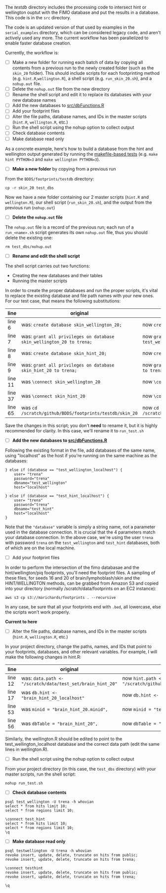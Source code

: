 The *testdb* directory includes the processing code to intersect hint or wellington ouptut with the FIMO database and put the results in a database. This code is in the `src` directory.

The code is an updated version of that used by examples in the `serial_examples` directory, which can be considered legacy code, and aren't actively used any more. The current workflow has been parallelized to enable faster database creation. 

Currently, the workflow is:

- [ ] Make a new folder for running each batch of data by copying all contents from a previous run to the newly created folder (such as the `skin_20` folder). This should include scripts for each footprinting method (e.g. `hint.R`,`wellington.R`), a shell script (e.g. `run_skin_20.sh`), and a `nohup.out` file. 
- [ ] Delete the `nohup.out` file from the new directory
- [ ] Rename the shell script and edit it to replace its databases with your new database names
- [ ] Add the new databases to [src/dbFunctions.R](https://github.com/PriceLab/BDDS/blob/master/footprints/testdb/src/dbFunctions.R)
- [ ] Add your footprint files
- [ ] Alter the file paths, database names, and IDs in the master scripts (`hint.R`, `wellington.R`, etc.) 
- [ ] Run the shell script using the nohup option to collect output
- [ ] Check database contents
- [ ] Make database read only

As a concrete example, here's how to build a database from the hint and wellington output generated by running the [makefile-based tests](https://github.com/PriceLab/BDDS/tree/master/footprints/functionalTests) (e.g. `make hint PYTHON=3` and `make wellington PYTHON=3`).

- [ ] **Make a new folder** by copying from a previous run

From the `BDDS/footprints/testdb` directory:

```
cp -r skin_20 test_dbs
```

Now we have a new folder containing our 2 master scripts (`hint.R` and `wellington.R`), our shell script (`run_skin_20.sh`), and the output from the previous run (`nohup.out`)

- [ ] **Delete the `nohup.out` file**

The `nohup.out` file is a record of the previous run; each run of a `run_<name>.sh` script generates its own `nohup.out` file, thus you should delete the existing one:

```
rm test_dbs/nohup.out
```

- [ ] **Rename and edit the shell script** 

The shell script carries out two functions: 

- Creating the new databases and their tables
- Running the master scripts

In order to create the proper databases and run the proper scripts, it's vital to replace the existing database and file path names with your new ones. For our test case, that means the following substitutions:

line | original | new
---- | -------- | ---
line 6 | was: `create database skin_wellington_20;` | now `create database test_wellington;`
line 7 | was: `grant all privileges on database skin_wellington_20 to trena;` | now `grant all privileges on database test_wellington to trena;`
line 8 | was: `create database skin_hint_20;` | now `create database test_hint;`
line 9 | was: `grant all privileges on database skin_hint_20 to trena;` | now `grant all privileges on database test_hint to trena;`
line 11 | was `\connect skin_wellington_20` | now `\connect test_wellington`
line 37 | was `\connect skin_hint_20` | now `\connect test_hint`
line 65 | was `cd /scratch/github/BDDS/footprints/testdb/skin_20` | now `cd /scratch/github/BDDS/footprints/testdb/test_dbs`

Save the changes in this script; you don't **need** to rename it, but it is highly recommended for clarity. In this case, we'll rename it to `run_test.sh`

- [ ] **Add the new databases to [src/dbFunctions.R](https://github.com/PriceLab/BDDS/blob/master/footprints/testdb/src/dbFunctions.R)**

Following the existing format in the file, add databases of the same name, using "localhost" as the host if you're running on the same machine as the databases:

```
} else if (database == "test_wellington_localhost") {
    user= "trena"
    password="trena"
    dbname="test_wellington"
    host="localhost"

} else if (database == "test_hint_localhost") {
    user= "trena"
    password="trena"
    dbname="test_hint"
    host="localhost"
}
```

Note that the `"database"` variable is simply a string name, not a parameter used in the database connection. It is crucial that the 4 parameters match your database connection. In the above case, we're using the user `trena` with password `trena` on the `test_wellington` and `test_hint` databases, both of which are on the local machine. 

- [ ] Add your footprint files

In order to perform the intersection of the fimo databasae and the hint/wellington/piq footprints, you'll need the footprint files. A sampling of these files, for seeds 16 and 20 of brain/lymphoblash/skin and the HINT/WELLINGTON methods, can be grabbed from Amazon S3 and copied into your directory (normally /scratch/data/footprints on an EC2 instance):

`aws s3 cp s3://marichards/footprints . --recursive`

In any case, be sure that all your footprints end with `.bed`, all lowercase, else the scripts won't work properly. 

**Current to here**

- [ ] Alter the file paths, database names, and IDs in the master scripts (`hint.R`, `wellington.R`, etc.) 

In your project directory, change the paths, names, and IDs that point to your footprints, databases, and other relevant variables. For example, I will make the following changes in hint.R:

line | original | new
---- | -------- | ---
line 12 | was: `data.path <- "/scratch/data/test_set/brain_hint_20"` | now `hint.path <- "/scratch/github/BDDS/footprints/functionalTests/output/hint"`
line 17 | was `db.hint <- "brain_hint_20_localhost"` | now `db.hint <- "test_hint_localhost"`
line 53 | was `minid = "brain_hint_20.minid",` | now `minid = "testexample.filler.minid",`
line 56 | was `dbTable = "brain_hint_20",` | now `dbTable = "test_hint",`

Similarly, the wellington.R should be edited to point to the test_wellington_localhost database and the correct data path (edit the same lines in wellington.R).

- [ ] Run the shell script using the nohup option to collect output

From your project directory (in this case, the `test_dbs` directory) with your master scripts, run the shell script:

```
nohup run_test.sh
```

- [ ] **Check database contents**
```
psql test_wellington -U trena -h whovian
select * from hits limit 10;
select * from regions limit 10;

\connect test_hint
select * from hits limit 10;
select * from regions limit 10;
\q
```

- [ ] **Make database read only**
```
psql testwellington -U trena -h whovian
revoke insert, update, delete, truncate on hits from public;
revoke insert, update, delete, truncate on hits from trena;

\connect testhint
revoke insert, update, delete, truncate on hits from public;
revoke insert, update, delete, truncate on hits from trena;

\q
```
